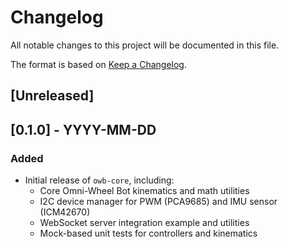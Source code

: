 # Changelog

All notable changes to this project will be documented in this file.

The format is based on [Keep a Changelog](https://keepachangelog.com/en/1.0.0/).

## [Unreleased]

## [0.1.0] - YYYY-MM-DD
### Added
- Initial release of `owb-core`, including:
  - Core Omni-Wheel Bot kinematics and math utilities
  - I2C device manager for PWM (PCA9685) and IMU sensor (ICM42670)
  - WebSocket server integration example and utilities
  - Mock-based unit tests for controllers and kinematics